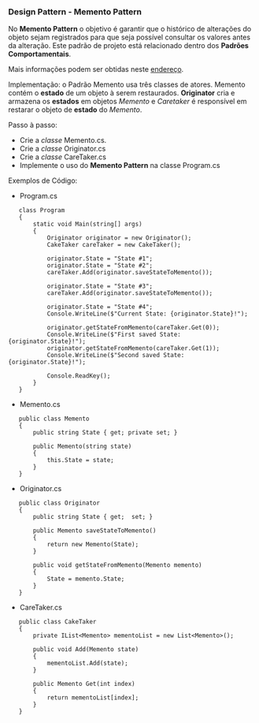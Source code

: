﻿### Design Pattern - Memento Pattern

No __Memento Pattern__ o objetivo é garantir que o histórico de alterações do objeto sejam registrados para que seja possível consultar os valores antes da alteração.
Este padrão de projeto está relacionado dentro dos __Padrões Comportamentais__.

Mais informações podem ser obtidas neste [endereço](https://www.tutorialspoint.com/design_pattern/memento_pattern.htm).

Implementação: o Padrão Memento usa três classes de atores. Memento contém o __estado__ de um objeto à serem restaurados. __Originator__ cria e armazena 
os __estados__ em objetos _Memento_ e _Caretaker_ é responsível em restarar o objeto de __estado__ do _Memento_.

Passo à passo:
 * Crie a _classe_ Memento.cs.
 * Crie a _classe_ Originator.cs
 * Crie a _classe_ CareTaker.cs
 * Implemente o uso do __Memento Pattern__ na classe Program.cs

Exemplos de Código:
 * Program.cs
 ```
	class Program
    {
        static void Main(string[] args)
        {
            Originator originator = new Originator();
            CakeTaker careTaker = new CakeTaker();

            originator.State = "State #1";
            originator.State = "State #2";
            careTaker.Add(originator.saveStateToMemento());

            originator.State = "State #3";
            careTaker.Add(originator.saveStateToMemento());

            originator.State = "State #4";
            Console.WriteLine($"Current State: {originator.State}!");

            originator.getStateFromMemento(careTaker.Get(0));
            Console.WriteLine($"First saved State: {originator.State}!");
            originator.getStateFromMemento(careTaker.Get(1));
            Console.WriteLine($"Second saved State: {originator.State}!");

            Console.ReadKey();
        }
    }
 ```

 * Memento.cs
 ```
    public class Memento
    {
        public string State { get; private set; }

        public Memento(string state)
        {
            this.State = state;
        }
    }
 ```
  
 * Originator.cs
 ```
    public class Originator
    {
        public string State { get;  set; }

        public Memento saveStateToMemento()
        {
            return new Memento(State);
        }

        public void getStateFromMemento(Memento memento)
        {
            State = memento.State;
        }
    }
 ```

 * CareTaker.cs
 ```
    public class CakeTaker
    {
        private IList<Memento> mementoList = new List<Memento>();

        public void Add(Memento state)
        {
            mementoList.Add(state);
        }

        public Memento Get(int index)
        {
            return mementoList[index];
        }
    }
 ```